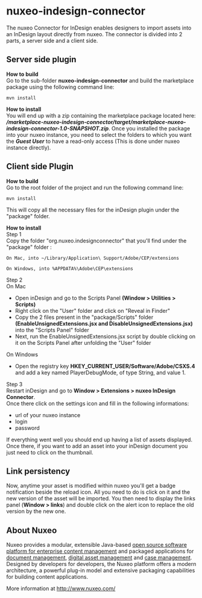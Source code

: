 # nuxeo-indesign-connector

The nuxeo Connector for InDesign enables designers to import assets into an InDesign layout directly from nuxeo.
The connector is divided into 2 parts, a server side and a client side.

## Server side plugin

**How to build**  
Go to the sub-folder **nuxeo-indesign-connector** and build the marketplace package using the following command line:
```
mvn install
```

**How to install**  
You will end up with a zip containing the marketplace package located here:  ***/marketplace-nuxeo-indesign-connector/target/marketplace-nuxeo-indesign-connector-1.0-SNAPSHOT.zip***.
Once you installed the package into your nuxeo instance, you need to select the folders to which you want the ***Guest User*** to have a read-only access (This is done under nuxeo instance directly).


## Client side Plugin

**How to build**  
Go to the root folder of the project and run the following command line:
```
mvn install
```
This will copy all the necessary files for the inDesign plugin under the "package" folder.

**How to install**  
Step 1  
 Copy the folder "org.nuxeo.indesignconnector" that you'll find under the "package" folder :
```
On Mac, into ~/Library/Application\ Support/Adobe/CEP/extensions
```
```
On Windows, into %APPDATA%\Adobe\CEP\extensions
```
Step 2  
On Mac
- Open inDesign and go to the Scripts Panel **(Window > Utilities > Scripts)**
- Right click on the "User" folder and click on "Reveal in Finder"
- Copy the 2 files present in the "package/Scripts" folder **(EnableUnsignedExtensions.jsx and 			DisableUnsignedExtensions.jsx)** into the "Scripts Panel" folder
- Next, run the EnableUnsignedExtensions.jsx script by double clicking on it on the Scripts Panel after unfolding the "User" folder  

On Windows
- Open the registry key **HKEY_CURRENT_USER/Software/Adobe/CSXS.4** and add a key named PlayerDebugMode, of type String, and value 1.

Step 3  
Restart inDesign and go to **Window > Extensions > nuxeo InDesign Connector**.  
Once there click on the settings icon and fill in the following informations:
- url of your nuxeo instance
- login
- password  

If everything went well you should end up having a list of assets displayed.
Once there, if you want to add an asset into your inDesign document you just need to click on the thumbnail.

## Link persistency
Now, anytime your asset is modified within nuxeo you'll get a badge notification beside the reload icon. All you need to do is click on it and the
new version of the asset will be imported.
You then need to display the links panel (**Window > links**) and double click on the alert icon to replace the old version by the new one.

## About Nuxeo

Nuxeo provides a modular, extensible Java-based [open source software platform for enterprise content management](http://www.nuxeo.com/en/products/ep) and packaged applications for [document management](http://www.nuxeo.com/en/products/document-management), [digital asset management](http://www.nuxeo.com/en/products/dam) and [case management](http://www.nuxeo.com/en/products/case-management). Designed by developers for developers, the Nuxeo platform offers a modern architecture, a powerful plug-in model and extensive packaging capabilities for building content applications.

More information at <http://www.nuxeo.com/>
